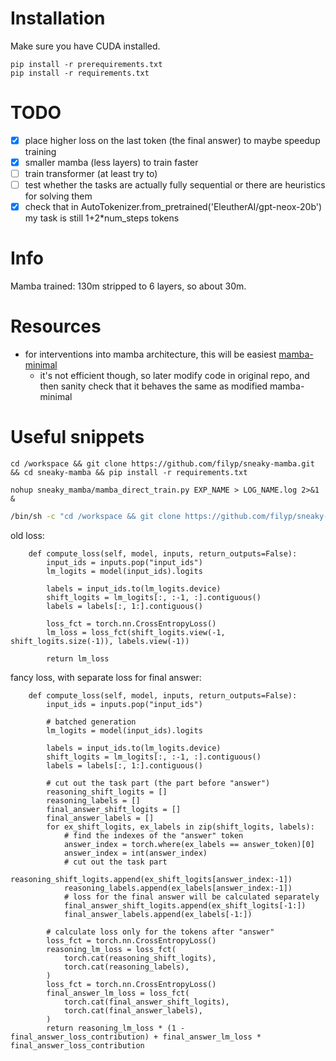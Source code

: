 # Installation

Make sure you have CUDA installed.
```
pip install -r prerequirements.txt
pip install -r requirements.txt
```

# TODO

- [X] place higher loss on the last token (the final answer) to maybe speedup training
- [X] smaller mamba (less layers) to train faster
- [ ] train transformer (at least try to)
- [ ] test whether the tasks are actually fully sequential or there are heuristics for solving them
- [X] check that in AutoTokenizer.from_pretrained('EleutherAI/gpt-neox-20b') my task is still 1+2*num_steps tokens

# Info

Mamba trained: 130m stripped to 6 layers, so about 30m.

# Resources

- for interventions into mamba architecture, this will be easiest [mamba-minimal](https://github.com/johnma2006/mamba-minimal)
  - it's not efficient though, so later modify code in original repo, and then sanity check that it behaves the same as modified mamba-minimal

# Useful snippets

```
cd /workspace && git clone https://github.com/filyp/sneaky-mamba.git && cd sneaky-mamba && pip install -r requirements.txt
```

```
nohup sneaky_mamba/mamba_direct_train.py EXP_NAME > LOG_NAME.log 2>&1 &
```

```bash
/bin/sh -c "cd /workspace && git clone https://github.com/filyp/sneaky-mamba.git && cd sneaky-mamba && pip install -r requirements.txt && tail -f /dev/null"
```

old loss:

```
    def compute_loss(self, model, inputs, return_outputs=False):
        input_ids = inputs.pop("input_ids")
        lm_logits = model(input_ids).logits

        labels = input_ids.to(lm_logits.device)
        shift_logits = lm_logits[:, :-1, :].contiguous()
        labels = labels[:, 1:].contiguous()

        loss_fct = torch.nn.CrossEntropyLoss()
        lm_loss = loss_fct(shift_logits.view(-1, shift_logits.size(-1)), labels.view(-1))

        return lm_loss
```

fancy loss, with separate loss for final answer:

```
    def compute_loss(self, model, inputs, return_outputs=False):
        input_ids = inputs.pop("input_ids")

        # batched generation
        lm_logits = model(input_ids).logits

        labels = input_ids.to(lm_logits.device)
        shift_logits = lm_logits[:, :-1, :].contiguous()
        labels = labels[:, 1:].contiguous()

        # cut out the task part (the part before "answer")
        reasoning_shift_logits = []
        reasoning_labels = []
        final_answer_shift_logits = []
        final_answer_labels = []
        for ex_shift_logits, ex_labels in zip(shift_logits, labels):
            # find the indexes of the "answer" token
            answer_index = torch.where(ex_labels == answer_token)[0]
            answer_index = int(answer_index)
            # cut out the task part
            reasoning_shift_logits.append(ex_shift_logits[answer_index:-1])
            reasoning_labels.append(ex_labels[answer_index:-1])
            # loss for the final answer will be calculated separately
            final_answer_shift_logits.append(ex_shift_logits[-1:])
            final_answer_labels.append(ex_labels[-1:])

        # calculate loss only for the tokens after "answer"
        loss_fct = torch.nn.CrossEntropyLoss()
        reasoning_lm_loss = loss_fct(
            torch.cat(reasoning_shift_logits),
            torch.cat(reasoning_labels),
        )
        loss_fct = torch.nn.CrossEntropyLoss()
        final_answer_lm_loss = loss_fct(
            torch.cat(final_answer_shift_logits),
            torch.cat(final_answer_labels),
        )
        return reasoning_lm_loss * (1 - final_answer_loss_contribution) + final_answer_lm_loss * final_answer_loss_contribution


```
